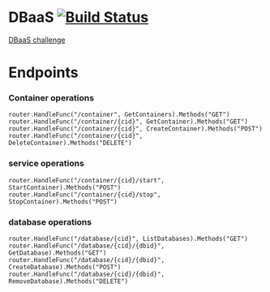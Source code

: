 # DBaaS [![Build Status](https://travis-ci.com/sixtop/DBaaS.svg?branch=master)](https://travis-ci.com/sixtop/DBaaS)

[DBaaS challenge](./doc/DBaaS%20POC%20Challenge.pdf)


# Endpoints

### Container operations
	router.HandleFunc("/container", GetContainers).Methods("GET")
	router.HandleFunc("/container/{cid}", GetContainer).Methods("GET")
	router.HandleFunc("/container/{cid}", CreateContainer).Methods("POST")
	router.HandleFunc("/container/{cid}", DeleteContainer).Methods("DELETE")

### service operations
	router.HandleFunc("/container/{cid}/start", StartContainer).Methods("POST")
	router.HandleFunc("/container/{cid}/stop", StopContainer).Methods("POST")

### database operations
	router.HandleFunc("/database/{cid}", ListDatabases).Methods("GET")
	router.HandleFunc("/database/{cid}/{dbid}", GetDatabase).Methods("GET")
	router.HandleFunc("/database/{cid}/{dbid}", CreateDatabase).Methods("POST")
	router.HandleFunc("/database/{cid}/{dbid}", RemoveDatabase).Methods("DELETE")
